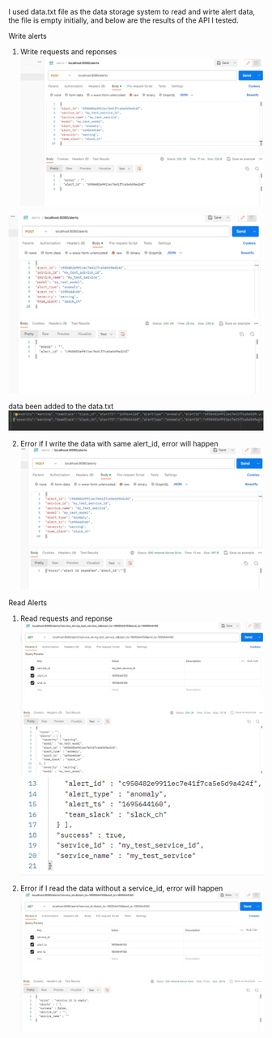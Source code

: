 I used data.txt file as the data storage system to read and wirte alert data, the file is empty initially, and below are the results of the API I tested.

Write alerts

1. Write requests and reponses
![img_1.png](img_1.png)

![img_3.png](img_3.png)

data been added to the data.txt
![img_4.png](img_4.png)

2. Error
if I write the data with same alert_id, error will happen
![img_5.png](img_5.png)


Read Alerts

1. Read requests and reponse
![img_6.png](img_6.png)
![img_7.png](img_7.png)

2. Error
 if I read the data without a service_id, error will happen
![img_8.png](img_8.png)


